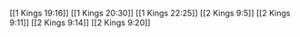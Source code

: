 [[1 Kings 19:16]]
[[1 Kings 20:30]]
[[1 Kings 22:25]]
[[2 Kings 9:5]]
[[2 Kings 9:11]]
[[2 Kings 9:14]]
[[2 Kings 9:20]]
